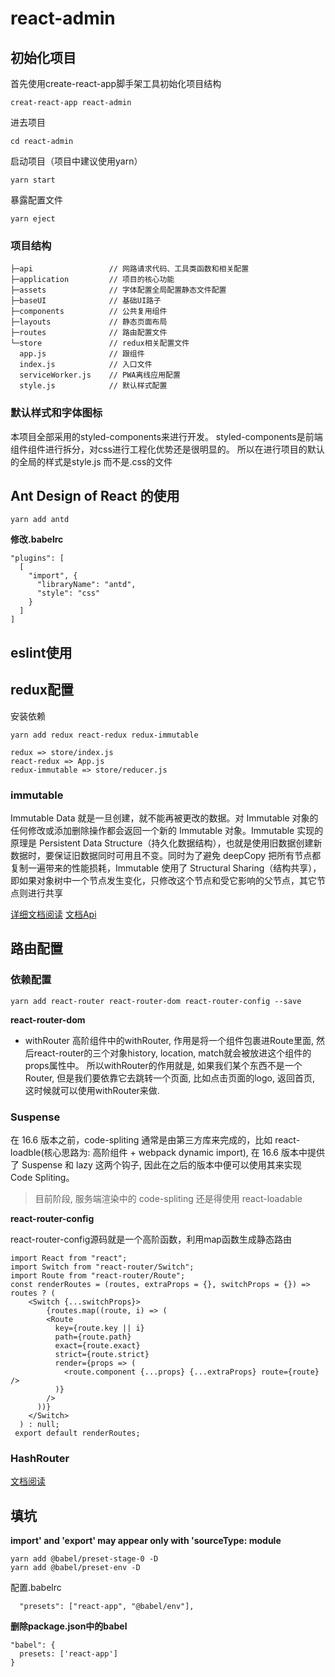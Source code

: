 # react-admin
## 初始化项目
首先使用create-react-app脚手架工具初始化项目结构
~~~
creat-react-app react-admin
~~~
进去项目
~~~
cd react-admin
~~~
启动项目（项目中建议使用yarn）
~~~
yarn start
~~~
暴露配置文件
~~~
yarn eject
~~~

### 项目结构
~~~
├─api                 // 网路请求代码、工具类函数和相关配置
├─application         // 项目的核心功能
├─assets              // 字体配置全局配置静态文件配置
├─baseUI              // 基础UI路子
├─components          // 公共复用组件
├─layouts             // 静态页面布局
├─routes              // 路由配置文件
└─store               // redux相关配置文件
  app.js              // 跟组件
  index.js            // 入口文件
  serviceWorker.js    // PWA离线应用配置
  style.js            // 默认样式配置
~~~
### 默认样式和字体图标
本项目全部采用的styled-components来进行开发。 styled-components是前端组件组件进行拆分，对css进行工程化优势还是很明显的。
所以在进行项目的默认的全局的样式是style.js 而不是.css的文件

## Ant Design of React 的使用
~~~
yarn add antd
~~~

**修改.babelrc**
~~~
"plugins": [
  [
    "import", {
      "libraryName": "antd",
      "style": "css"
    }
  ]
]
~~~

## eslint使用

## redux配置
安装依赖
~~~
yarn add redux react-redux redux-immutable

redux => store/index.js
react-redux => App.js
redux-immutable => store/reducer.js
~~~

### immutable

Immutable Data 就是一旦创建，就不能再被更改的数据。对 Immutable 对象的任何修改或添加删除操作都会返回一个新的 Immutable 对象。Immutable 实现的原理是 Persistent Data Structure（持久化数据结构），也就是使用旧数据创建新数据时，要保证旧数据同时可用且不变。同时为了避免 deepCopy 把所有节点都复制一遍带来的性能损耗，Immutable 使用了 Structural Sharing（结构共享），即如果对象树中一个节点发生变化，只修改这个节点和受它影响的父节点，其它节点则进行共享

[详细文档阅读](https://segmentfault.com/a/1190000010676878) [文档Api](https://www.cnblogs.com/samwu/p/5457031.html)


## 路由配置
### 依赖配置
~~~
yarn add react-router react-router-dom react-router-config --save
~~~

**react-router-dom**

- withRouter
高阶组件中的withRouter, 作用是将一个组件包裹进Route里面, 然后react-router的三个对象history, location, match就会被放进这个组件的props属性中。
所以withRouter的作用就是, 如果我们某个东西不是一个Router, 但是我们要依靠它去跳转一个页面, 比如点击页面的logo, 返回首页, 这时候就可以使用withRouter来做.

### Suspense
在 16.6 版本之前，code-spliting 通常是由第三方库来完成的，比如 react-loadble(核心思路为: 高阶组件 + webpack dynamic import), 在 16.6 版本中提供了 Suspense 和 lazy 这两个钩子, 因此在之后的版本中便可以使用其来实现 Code Spliting。

> 目前阶段, 服务端渲染中的 code-spliting 还是得使用 react-loadable

**react-router-config**

react-router-config源码就是一个高阶函数，利用map函数生成静态路由

~~~
import React from "react";
import Switch from "react-router/Switch";
import Route from "react-router/Route";
const renderRoutes = (routes, extraProps = {}, switchProps = {}) => routes ? (
    <Switch {...switchProps}>
        {routes.map((route, i) => (
        <Route
          key={route.key || i}
          path={route.path}
          exact={route.exact}
          strict={route.strict}
          render={props => (
            <route.component {...props} {...extraProps} route={route} />
          )}
        />
      ))}
    </Switch>
  ) : null;
 export default renderRoutes;
~~~

### HashRouter

[文档阅读](https://juejin.im/post/5ac6f4a7f265da237314b08c)

## 填坑

**import' and 'export' may appear only with 'sourceType: module**
~~~
yarn add @babel/preset-stage-0 -D
yarn add @babel/preset-env -D
~~~
配置.babelrc
~~~
  "presets": ["react-app", "@babel/env"],
~~~

**删除package.json中的babel**
~~~
"babel": {
  presets: ['react-app']
}
~~~

